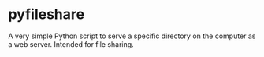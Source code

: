 # pyfileshare
A very simple Python script to serve a specific directory on the computer as a web server. Intended for file sharing. 
